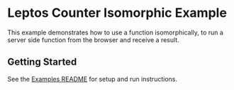 # Leptos Counter Isomorphic Example

This example demonstrates how to use a function isomorphically, to run a server side function from the browser and receive a result.

## Getting Started

See the [Examples README](../README.md) for setup and run instructions.
